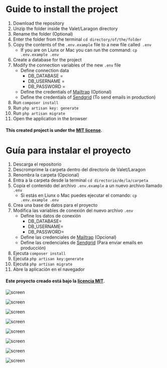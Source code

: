 # Guide to install the project

1. Download the repository
2. Unzip the folder inside the Valet/Laragon directory
3. Rename the folder (Optional)
4. Enter the folder from the terminal `cd directory/of/the/folder`
5. Copy the contents of the `.env.example` file to a new file called` .env`
    * If you are on Liunx or Mac you can run the command: `cp .env.example .env`
6. Create a database for the project
7. Modify the connection variables of the new `.env` file
    * Define connection data
        * DB_DATABASE =
        * DB_USERNAME =
        * DB_PASSWORD =
    * Define the credentials of [Mailtrap](https://mailtrap.io/) (Optional)
    * Define the credentials of [Sendgrid](https://sendgrid.com/) (To send emails in production)
8. Run `composer install`
9. Run `php artisan key: generate`
10. Run `php artisan migrate`
13. Open the application in the browser

#### This created project is under the [MIT license](https://opensource.org/licenses/MIT).

# Guía para instalar el proyecto

1. Descarga el repositorio
2. Descromprime la carpeta dentro del directorio de Valet/Laragon
3. Renombra la carpeta (Opcional) 
4. Entra a la carpeta desde la terminal `cd directorio/de/la/carpeta`
5. Copia el contenido del archivo `.env.example` a un nuevo archivo llamado `.env`
    * Si estás en Liunx o Mac puedes ejecutar el comando: `cp .env.example .env`
6. Crea una base de datos para el proyecto
7. Modifica las variables de conexión del nuevo archivo `.env` 
    * Define los datos de conexión 
        * DB_DATABASE=
        * DB_USERNAME=
        * DB_PASSWORD=
    * Define las credenciales de [Mailtrap](https://mailtrap.io/) (Opcional)
    * Define las credenciales de [Sendgrid](https://sendgrid.com/) (Para enviar emails en producción)
8. Ejecuta `composer install`
9. Ejecuta `php artisan key:generate`
10. Ejecuta `php artisan migrate`
13. Abre la aplicación en el navegador

#### Este proyecto creado está bajo la [licencia MIT](https://opensource.org/licenses/MIT).


![screen](https://github.com/jmr85/laravel/blob/master/view-home.png)

![screen](https://github.com/jmr85/laravel/blob/master/view-about.png)

![screen](https://github.com/jmr85/laravel/blob/master/view-contact.png)

![screen](https://github.com/jmr85/laravel/blob/master/view-portfolio.png)

![screen](https://github.com/jmr85/laravel/blob/master/view-portfolios.png)

![screen](https://github.com/jmr85/laravel/blob/master/view-create.png)

![screen](https://github.com/jmr85/laravel/blob/master/view-edit.png)

![screen](https://github.com/jmr85/laravel/blob/master/view-after-update.png)